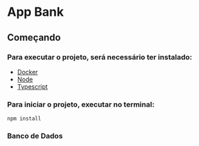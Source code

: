 # App Bank

## Começando

### Para executar o projeto, será necessário ter instalado:

- [Docker](https://www.docker.com/) 
- [Node](https://nodejs.org/en/download/)
- [Typescript](https://www.npmjs.com/package/typescript)

### Para iniciar o projeto, executar no terminal:

```npm install```

### Banco de Dados







